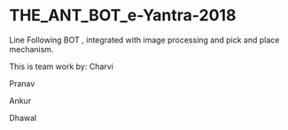 # THE_ANT_BOT_e-Yantra-2018
Line Following BOT , integrated with image processing and pick and place mechanism.

This is team work by:
Charvi

Pranav

Ankur

Dhawal
